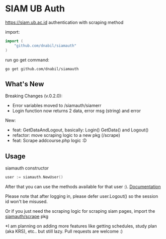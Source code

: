 # SIAM UB Auth

https://siam.ub.ac.id authentication with scraping method

import:

```go
import (
	"github.com/dnabil/siamauth"
)
```

run go get command:

```
go get github.com/dnabil/siamauth
```

## What's New

Breaking Changes (v.0.2.0):

- Error variables moved to /siamauth/siamerr
- Login function now returns 2 data, error msg (string) and error

New:

- feat: GetDataAndLogout, basically: Login() GetData() and Logout()
- refactor: move scraping logic to a new pkg (/scrape)
- feat: Scrape addcourse.php logic :D

## Usage

siamauth constructor

```go
user := siamauth.NewUser()
```

After that you can use the methods available for that user :). <a href="https://pkg.go.dev/github.com/dnabil/siamauth" target="_blank">Documentation</a>

Please note that after logging in, please defer user.Logout() so the session id won't be misused.

Or if you just need the scraping logic for scraping siam pages, import the <a href="/dnabil/siamauth/tree/main/scrape" target="_blank">siamauth/scrape</a> pkg

\*I am planning on adding more features like getting schedules, study plan (aka KRS), etc.. but still lazy.
Pull requests are welcome :)
